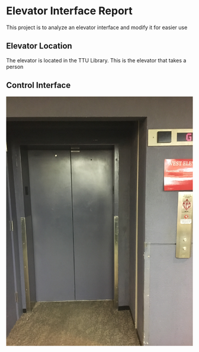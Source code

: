 # Elevator Interface Report

This project is to analyze an elevator interface and modify it for easier use

## Elevator Location

The elevator is located in the TTU Library. This is the elevator that takes a person 

## Control Interface
![](Photos/IMG_5797.JPG)